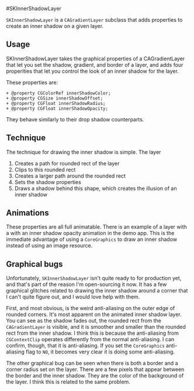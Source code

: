 #SKInnerShadowLayer

`SKInnerShadowLayer` is a `CAGradientLayer` subclass that adds properties to create an inner shadow on a given layer.

## Usage

SKInnerShadowLayer takes the graphical properties of a CAGradientLayer that let you set the shadow, gradient, and border of a layer, and adds four properities that let you control the look of an inner shadow for the layer.

These properties are:

	+ @property CGColorRef innerShadowColor;
	+ @property CGSize innerShadowOffset;
	+ @property CGFloat innerShadowRadius;
	+ @property CGFloat innerShadowOpacity;

They behave similarly to their drop shadow counterparts.

## Technique

The technique for drawing the inner shadow is simple. The layer 

1. Creates a path for rounded rect of the layer
2. Clips to this rounded rect
2. Creates a larger path around the rounded rect
3. Sets the shadow properties
4. Draws a shadow behind this shape, which creates the illusion of an inner shadow

## Animations

These properties are all full animatable. There is an example of a layer with a with an inner shadow opacity animation in the demo app. This is the immediate advantage of using a `CoreGraphics` to draw an inner shadow instead of using an image resource.

## Graphical bugs

Unfortunately, `SKInnerShadowLayer` isn't quite ready to for production yet, and that's part of the reason I'm open-sourcing it now. It has a few graphical glitches related to drawing the inner shadow around a corner that I can't quite figure out, and I would love help with them.

First, and most obvious, is the weird anti-aliasing on the outer edge of rounded corners. It's most apparent on the animated inner shadow layer. You can see as the shadow fades out, the rounded rect from the `CAGradientLayer` is visible, and it is smoother and smaller than the rounded rect from the inner shadow. I think this is because the anti-aliasing from `CGContextClip` operates differently from the normal anti-aliasing. I can confirm, though, that it is anti-aliasing. If you set the `CoreGraphics` anti-aliasing flag to `NO`, it becomes very clear it is doing some anti-aliasing.

The other graphical bug can be seen when there is both a border and a corner radius set on the layer. There are a few pixels that appear between the border and the inner shadow. They are the color of the background of the layer. I think this is related to the same problem.